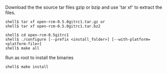 Download the the source tar files gzip or bzip and use 'tar xf' to extract the files.
```
shell$ tar xf open-rcm-0.5.0gitrc1.tar.gz or
shell$ tar xf open-rcm-0.5.0gitrc1.tar.bz2
 
shell$ cd open-rcm-0.5gitrc1
shell$ ./configure [--prefix <install_folder>] [--with-platform=<platform-file>]  
shell$ make all
```
Run as root to install the binaries
```
shell$ make install
```

